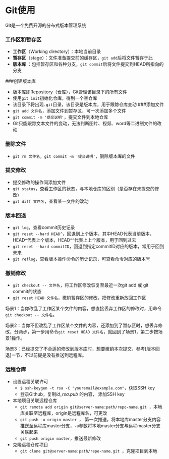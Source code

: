 # Git使用
Git是一个免费开源的分布式版本管理系统

### 工作区和暂存区

- **工作区**（Working directory）：本地当前目录
- **暂存区**（stage）：文件准备提交前的缓存区，`git add`后将文件暂存于此
- **版本库** ：包括暂存区和各种分支，`git commit`后将文件提交到HEAD所指向的分支

###创建版本库
- 版本库即Repository（仓库），Git管理该目录下的所有文件
- 使用`git init`初始化仓库，得到一个空仓库
- 该目录下将出现`.git`目录，该目录是版本库，用于跟踪仓库变动
###添加文件
- `git add 文件名`，添加文件到暂存区，可一次添加多个文件
- `git commit -m '提交说明'`，提交文件到本地仓库
- Git只能跟踪文本文件的变动，无法判断图片、视频、word等二进制文件的改动
### 删除文件

- `git rm 文件名`，`git commit -m '提交说明'`，删除版本库的文件

### 提交修改
- 提交修改的操作同添加文件
- `git status`，查看工作区的状态，与本地仓库的区别（是否存在未提交的修改）
- `git diff 文件名`，查看某一文件的改动
### 版本回退
- `git log`，查看commit历史记录
- `git reset --hard HEAD^`，回退到上个版本，其中HEAD代表当前版本，HEAD^代表上个版本，HEAD^^代表上上个版本，用于回到过去
- `git reset --hard commitID`，回退到指定commitID对应的版本，常用于回到未来
- `git reflog`，查看版本操作命令的历史记录，可查看命令对应的版本号
### 撤销修改

- `git checkout -- 文件名`，将工作区修改恢复至最近一次git add 或 git commit的状态
- `git reset HEAD 文件名`，撤销暂存区的修改，把修改重新放回工作区

场景1：当你改乱了工作区某个文件的内容，想直接丢弃工作区的修改时，用命令`git checkout -- 文件名`。

场景2：当你不但改乱了工作区某个文件的内容，还添加到了暂存区时，想丢弃修改，分两步，第一步用命令`git reset HEAD 文件名`，就回到了场景1，第二步按场景1操作。

场景3：已经提交了不合适的修改到版本库时，想要撤销本次提交，参考[版本回退]一节，不过前提是没有推送到远程库。

### 远程仓库

- 设置远程关联许可
  - `$ ssh-keygen -t rsa -C "youremail@example.com"`，获取SSH key
  - 登录Github，复制*id_rsa.pub* 的内容， 添加SSH key
- 本地项目关联远程仓库
  - `git remote add origin git@server-name:path/repo-name.git `，本地库关联至远程库，origin是远程库名，可更改
  - `git push -u origin master `， 第一次推送，将本地库master分支内容推送至远程库master分支，`-u`参数将本地master分支与远程master分支关联起来
  - `git push origin master`，推送最新修改
- 克隆远程仓库项目
  - `git clone git@server-name:path/repo-name.git `，克隆项目到本地